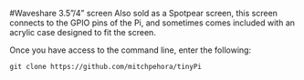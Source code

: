 #Waveshare 3.5”/4” screen
Also sold as a Spotpear screen, this screen connects to the GPIO pins of the Pi, and sometimes comes included with an acrylic case designed to fit the screen. 

Once you have access to the command line, enter the following:
```
git clone https://github.com/mitchpehora/tinyPi
 ```
